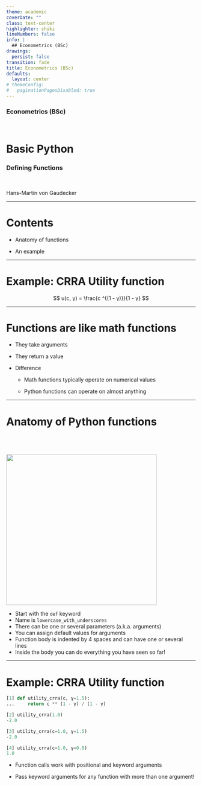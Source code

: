 ```yaml
---
theme: academic
coverDate: ""
class: text-center
highlighter: shiki
lineNumbers: false
info: |
  ## Econometrics (BSc)
drawings:
  persist: false
transition: fade
title: Econometrics (BSc)
defaults:
  layout: center
# themeConfig:
#   paginationPagesDisabled: true
---
```


### Econometrics (BSc)

<br/>

# Basic Python

### Defining Functions

<br/>

Hans-Martin von Gaudecker

---

# Contents

- Anatomy of functions

- An example

---

# Example: CRRA Utility function

$$
u(c, γ) = \frac{c ^{(1 - γ)}}{1 - γ}
$$

---

# Functions are like math functions

- They take arguments

- They return a value

- Difference

  - Math functions typically operate on numerical values

  - Python functions can operate on almost anything

---

# Anatomy of Python functions

<br/>

<div class="grid grid-cols-2 gap-4">
<div>

<br/>
<br/>

<img src="/function_anatomy.png" class="rounded" width="400"/>

</div>
<div>

- Start with the `def` keyword
- Name is `lowercase_with_underscores`
- There can be one or several parameters (a.k.a. arguments)
- You can assign default values for arguments
- Function body is indented by 4 spaces and can have one or several lines
- Inside the body you can do everything you have seen so far!

</div>
</div>

---

# Example: CRRA Utility function

<div class="grid grid-cols-5 gap-4">
<div class="col-span-3">

```python
[1] def utility_crra(c, γ=1.5):
...     return c ** (1 - γ) / (1 - γ)

[2] utility_crra(1.0)
-2.0

[3] utility_crra(c=1.0, γ=1.5)
-2.0

[4] utility_crra(c=1.0, γ=0.0)
1.0

```

</div>
<div class="col-span-2">

- Function calls work with positional and keyword arguments

- Pass keyword arguments for any function with more than one argument!

</div>
</div>
